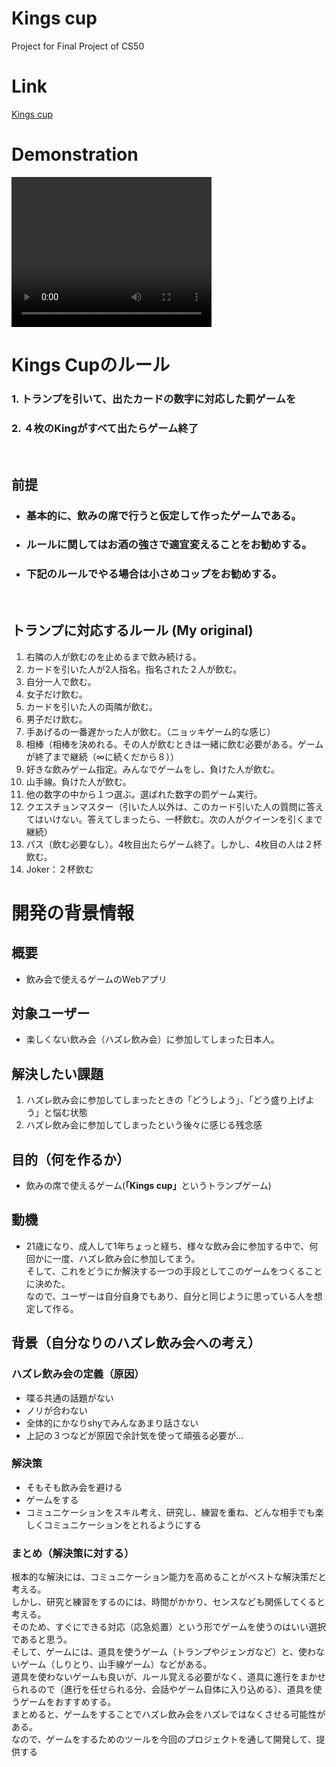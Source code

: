 # Kings cup
Project for Final Project of CS50

# Link
[Kings cup](https://kings-cup-two.vercel.app/)

# Demonstration
<video width="320" height="240" controls>
  <source src="./public/kings_cup_short_movie.mp4" type="video/mp4">
</video>

<br>

# Kings Cupのルール

### 1. トランプを引いて、出たカードの数字に対応した罰ゲームを
### 2. ４枚のKingがすべて出たらゲーム終了

<br>

## 前提
- ### 基本的に、飲みの席で行うと仮定して作ったゲームである。
- ### ルールに関してはお酒の強さで適宜変えることをお勧めする。
- ### 下記のルールでやる場合は小さめコップをお勧めする。

<br>

## トランプに対応するルール  (My original)
1. 右隣の人が飲むのを止めるまで飲み続ける。
1. カードを引いた人が2人指名。指名された２人が飲む。
1. 自分一人で飲む。
1. 女子だけ飲む。
1. カードを引いた人の両隣が飲む。
1. 男子だけ飲む。
1. 手あげるの一番遅かった人が飲む。（ニョッキゲーム的な感じ）
1. 相棒（相棒を決めれる。その人が飲むときは一緒に飲む必要がある。ゲームが終了まで継続（∞に続くだから８））
1. 好きな飲みゲーム指定。みんなでゲームをし、負けた人が飲む。
1. 山手線。負けた人が飲む。
1. 他の数字の中から１つ選ぶ。選ばれた数字の罰ゲーム実行。
1. クエスチョンマスター（引いた人以外は、このカード引いた人の質問に答えてはいけない。答えてしまったら、一杯飲む。次の人がクイーンを引くまで継続）
1. パス（飲む必要なし）。4枚目出たらゲーム終了。しかし、4枚目の人は２杯飲む。<br>
1. Joker：２杯飲む

# 開発の背景情報

## 概要
- 飲み会で使えるゲームのWebアプリ

## 対象ユーザー
- 楽しくない飲み会（ハズレ飲み会）に参加してしまった日本人。

## 解決したい課題
1. ハズレ飲み会に参加してしまったときの「どうしよう」、「どう盛り上げよう」と悩む状態
1. ハズレ飲み会に参加してしまったという後々に感じる残念感

## 目的（何を作るか）
- 飲みの席で使えるゲーム(<strong>「Kings cup」</strong>というトランプゲーム)

## 動機
- 21歳になり、成人して1年ちょっと経ち、様々な飲み会に参加する中で、何回かに一度、ハズレ飲み会に参加してまう。<br>
そして、これをどうにか解決する一つの手段としてこのゲームをつくることに決めた。<br>
なので、ユーザーは自分自身でもあり、自分と同じように思っている人を想定して作る。

## 背景（自分なりのハズレ飲み会への考え）

### ハズレ飲み会の定義（原因）
- 喋る共通の話題がない
- ノリが合わない
- 全体的にかなりshyでみんなあまり話さない
- 上記の３つなどが原因で余計気を使って頑張る必要が...

### 解決策
- そもそも飲み会を避ける
- ゲームをする
- コミュニケーションをスキル考え、研究し、練習を重ね、どんな相手でも楽しくコミュニケーションをとれるようにする

### まとめ（解決策に対する）
根本的な解決には、コミュニケーション能力を高めることがベストな解決策だと考える。<br>
しかし、研究と練習をするのには、時間がかかり、センスなども関係してくると考える。<br>
そのため、すぐにできる対応（応急処置）という形でゲームを使うのはいい選択であると思う。<br>
そして、ゲームには、道具を使うゲーム（トランプやジェンガなど）と、使わないゲーム（しりとり、山手線ゲーム）などがある。<br>
道具を使わないゲームも良いが、ルール覚える必要がなく、道具に進行をまかせられるので（進行を任せられる分、会話やゲーム自体に入り込める）、道具を使うゲームをおすすめする。<br>
まとめると、ゲームをすることでハズレ飲み会をハズレではなくさせる可能性がある。<br>なので、ゲームをするためのツールを今回のプロジェクトを通して開発して、提供する

